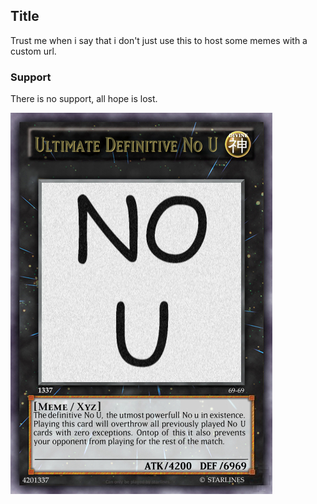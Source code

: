 ## Title

Trust me when i say that i don't just use this to host some memes with a custom url.

### Support

There is no support, all hope is lost.

![nou](Memes/NoU.png)
